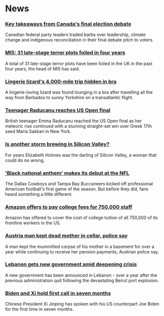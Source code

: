 # News
### [Key takeaways from Canada's final election debate](https://www.bbc.com/news/world-us-canada-58495746)
Canadian federal party leaders traded barbs over leadership, climate change and indigenous reconciliation in their final debate pitch to voters. 
### [MI5: 31 late-stage terror plots foiled in four years](https://www.bbc.com/news/uk-58512901)
A total of 31 late-stage terror plots have been foiled in the UK in the past four years, the head of MI5 has said.
### [Lingerie lizard's 4,000-mile trip hidden in bra](https://www.bbc.com/news/uk-england-south-yorkshire-58516337)
A lingerie-loving lizard was found lounging in a bra after travelling all the way from Barbados to sunny Yorkshire on a transatlantic flight.
### [Teenager Raducanu reaches US Open final](https://www.bbc.com/sport/tennis/58511033)
British teenager Emma Raducanu reached the US Open final as her meteoric rise continued with a stunning straight-set win over Greek 17th seed Maria Sakkari in New York.
### [Is another storm brewing in Silicon Valley?](https://www.bbc.com/news/technology-58469882)
For years Elizabeth Holmes was the darling of Silicon Valley, a woman that could do no wrong.
### ['Black national anthem' makes its debut at the NFL](https://www.bbc.com/news/world-us-canada-58482970)
 The Dallas Cowboys and Tampa Bay Buccaneers kicked off professional American football's first game of the season. But before they did, fans heard something a little different.
### [Amazon offers to pay college fees for 750,000 staff](https://www.bbc.com/news/business-58509932)
Amazon has offered to cover the cost of college tuition of all 750,000 of its frontline workers in the US.
### [Austria man kept dead mother in cellar, police say](https://www.bbc.com/news/world-europe-58510192)
A man kept the mummified corpse of his mother in a basement for over a year while continuing to receive her pension payments, Austrian police say.
### [Lebanon gets new government amid deepening crisis](https://www.bbc.com/news/world-middle-east-58516034)
A new government has been announced in Lebanon - over a year after the previous administration quit following the devastating Beirut port explosion.
### [Biden and Xi hold first call in seven months](https://www.bbc.com/news/world-asia-china-58511173)
Chinese President Xi Jinping has spoken with his US counterpart Joe Biden for the first time in seven months. 
